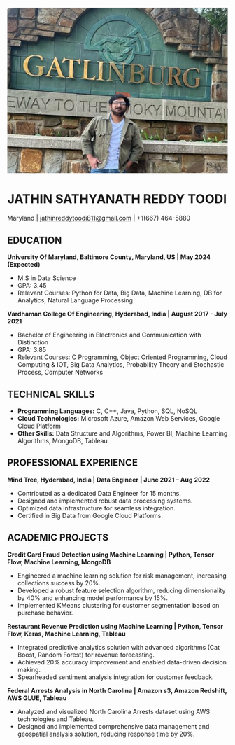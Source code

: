 ![Jathin Sathyanath Reddy Toodi](docs/Headshot.jpg)

# JATHIN SATHYANATH REDDY TOODI

Maryland | jathinreddytoodi811@gmail.com | +1(667) 464-5880

## EDUCATION

**University Of Maryland, Baltimore County, Maryland, US | May 2024 (Expected)**
- M.S in Data Science
- GPA: 3.45
- Relevant Courses: Python for Data, Big Data, Machine Learning, DB for Analytics, Natural Language Processing

**Vardhaman College Of Engineering, Hyderabad, India | August 2017 - July 2021**
- Bachelor of Engineering in Electronics and Communication with Distinction
- GPA: 3.85
- Relevant Courses: C Programming, Object Oriented Programming, Cloud Computing & IOT, Big Data Analytics, Probability Theory and Stochastic Process, Computer Networks

## TECHNICAL SKILLS

- **Programming Languages:** C, C++, Java, Python, SQL, NoSQL
- **Cloud Technologies:** Microsoft Azure, Amazon Web Services, Google Cloud Platform
- **Other Skills:** Data Structure and Algorithms, Power BI, Machine Learning Algorithms, MongoDB, Tableau

## PROFESSIONAL EXPERIENCE

**Mind Tree, Hyderabad, India | Data Engineer | June 2021 – Aug 2022**
- Contributed as a dedicated Data Engineer for 15 months.
- Designed and implemented robust data processing systems.
- Optimized data infrastructure for seamless integration.
- Certified in Big Data from Google Cloud Platforms.

## ACADEMIC PROJECTS

**Credit Card Fraud Detection using Machine Learning | Python, Tensor Flow, Machine Learning, MongoDB**
- Engineered a machine learning solution for risk management, increasing collections success by 20%.
- Developed a robust feature selection algorithm, reducing dimensionality by 40% and enhancing model performance by 15%.
- Implemented KMeans clustering for customer segmentation based on purchase behavior.

**Restaurant Revenue Prediction using Machine Learning | Python, Tensor Flow, Keras, Machine Learning, Tableau**
- Integrated predictive analytics solution with advanced algorithms (Cat Boost, Random Forest) for revenue forecasting.
- Achieved 20% accuracy improvement and enabled data-driven decision making.
- Spearheaded sentiment analysis integration for customer feedback.

**Federal Arrests Analysis in North Carolina | Amazon s3, Amazon Redshift, AWS GLUE, Tableau**
- Analyzed and visualized North Carolina Arrests dataset using AWS technologies and Tableau.
- Designed and implemented comprehensive data management and geospatial analysis solution, reducing response time by 20%.
